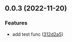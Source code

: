 ## 0.0.3 (2022-11-20)


### Features

* add test func ([312d2a5](https://github.com/bohecola/todolist/commit/312d2a5ced7ff35cca18b036800568196e709b11))




